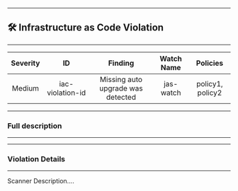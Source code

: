 

---
## 🛠️ Infrastructure as Code Violation

---
| Severity                | ID                  | Finding                  | Watch Name                  | Policies                  |
| :---------------------: | :-----------------------------------: | :-----------------------------------: | :-----------------------------------: | :-----------------------------------: |
| Medium | iac-violation-id | Missing auto upgrade was detected | jas-watch | policy1, policy2 |


---
### Full description

---



---
### Violation Details

---
Scanner Description....


